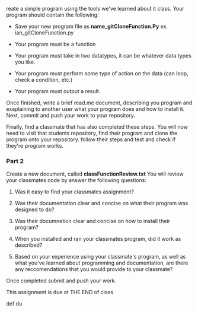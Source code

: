 reate a simple program using the tools we've learned about it class. Your program should contain the following:

- Save your new program file as <b>name_gitCloneFunction.Py</b> 
ex. ian_gitCloneFunction.py

- Your program must be a function
- Your program must take in two datatypes, it can be whatever data types you like.
- Your program must perform some type of action on the data (can loop, check a condition, etc.)
- Your program must output a result.

Once finished, write a brief read.me document, describing you program and exaplaining to another user what your program
does and how to install it. Next, commit and push your work to your repository.

Finally, find a classmate that has also completed these steps. You will now need to visit that
students repository, find their program and clone the program onto your repository. 
follow their steps and test and check if they're program works.

### Part 2

Create a new document, called <b>classFunctionReview.txt</b>
You will review your classmates code by answer the following questions:

1. Was it easy to find your classmates assignment?

3. Was their documentation clear and concise on what their program was designed to do?

2. Was their documnetion clear and concise on how to install their program?

4. When you installed and ran your classmates program, did it work as described?

5. Based on your experience using your classmate's program, as well as what you've learned about programming and documentation,
are there any reccomendations that you would provide to your classmate?

Once completed submit and push your work.

This assignment is due at THE END of class




def du